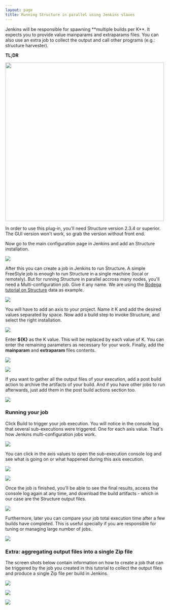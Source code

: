 ```yaml
---
layout: page
title: Running Structure in parallel using Jenkins slaves
---
```


<p>
	Jenkins will be responsible for spawning **multiple builds per K**. It 
	expects you to provide value mainparams and extraparams files. You can 
	also use an extra job to collect the output and call other programs 
	(e.g.: structure harvester).
</p>

<p>
	<strong>TL;DR</strong>
</p>

<div class='center'>
<div id="videoplayer" style="display:none;">&nbsp;</div>
<img src="{{ site.baseurl }}assets/img/video2.png" id="videoimage" width="500" />
</div>

<p>
	In order to use this plug-in, you'll need Structure version 2.3.4 or 
	superior. The GUI version won't work, so grab the version without 
	front end. 
</p>

<p>
	Now go to the main configuration page in Jenkins and add an Structure installation.
</p>

<p class="center">
	<a href="{{ site.baseurl }}assets/img/screenshot_structure_001.png">
		<img src="{{ site.baseurl }}assets/img/screenshot_structure_001.png">
	</a>
</p>

<p>
	After this you can create a job in Jenkins to run Structure. A simple 
	FreeStyle job is enough to run Structure in a single machine (local or 
	remotely). But for running Structure in parallel accross many nodes, 
	you'll need a Multi-configuration job. Give it any name. We are using 
	the <a href="http://bodegaphylo.wikispot.org/Structure">Bodega 
	tutorial on Structure</a> data as example.
</p>

<p class="center">
	<a href="{{ site.baseurl }}assets/img/screenshot_structure_002.png">
		<img src="{{ site.baseurl }}assets/img/screenshot_structure_002.png">
	</a>
</p>

<p>
	You will have to add an axis to your project. Name it K and add the 
	desired values separated by space. Now add a build step to invoke 
	Structure, and select the right installation.
</p>

<p class="center">
	<a href="{{ site.baseurl }}assets/img/screenshot_structure_003.png">
		<img src="{{ site.baseurl }}assets/img/screenshot_structure_003.png">
	</a>
</p>

<p>
	Enter <strong>${K}</strong> as the K value. This will be replaced 
	by each value of K. You can enter the remaining parameters as 
	necessary for your work. Finally, add the <strong>mainparam</strong> 
	and <strong>extraparam</strong> files contents.
</p>

<p class="center">
	<a href="{{ site.baseurl }}assets/img/screenshot_structure_004.png">
		<img src="{{ site.baseurl }}assets/img/screenshot_structure_004.png">
	</a>
</p>

<p class="center">
	<a href="{{ site.baseurl }}assets/img/screenshot_structure_005.png">
		<img src="{{ site.baseurl }}assets/img/screenshot_structure_005.png">
	</a>
</p>

<p>
	If you want to gather all the output files of your execution, add 
	a post build action to archive the artifacts of your build. And 
	if you have other jobs to run afterwards, just add them in the 
	post build actions section too.
</p>

<p class="center">
	<a href="{{ site.baseurl }}assets/img/screenshot_structure_006.png">
		<img src="{{ site.baseurl }}assets/img/screenshot_structure_006.png">
	</a>
</p>

<h3>Running your job</h3>

<p>
	Click Build to trigger your job execution. You will notice in the 
	console log that several sub-executions were triggered. One for 
	each axis value. That's how Jenkins multi-configuration jobs work.
</p>

<p class="center">
	<a href="{{ site.baseurl }}assets/img/screenshot_structure_007.png">
		<img src="{{ site.baseurl }}assets/img/screenshot_structure_007.png">
	</a>
</p>

<p>
	You can click in the axis values to open the sub-execution console 
	log and see what is going on or what happened during this axis 
	execution.
</p>

<p class="center">
	<a href="{{ site.baseurl }}assets/img/screenshot_structure_008.png">
		<img src="{{ site.baseurl }}assets/img/screenshot_structure_008.png">
	</a>
</p>

<p class="center">
	<a href="{{ site.baseurl }}assets/img/screenshot_structure_009.png">
		<img src="{{ site.baseurl }}assets/img/screenshot_structure_009.png">
	</a>
</p>

<p>
	Once the job is finished, you'll be able to see the final results, 
	access the console log again at any time, and download the build 
	artifacts - which in our case are the Structure output files. 
</p>

<p class="center">
	<a href="{{ site.baseurl }}assets/img/screenshot_structure_010.png">
		<img src="{{ site.baseurl }}assets/img/screenshot_structure_010.png">
	</a>
</p>

<p>
	Furthermore, later you can compare your job total execution time 
	after a few builds have completed. This is useful specially if you 
	are responsible for tuning or managing large number of jobs.
</p>

<p class="center">
	<a href="{{ site.baseurl }}assets/img/screenshot_structure_011.png">
		<img src="{{ site.baseurl }}assets/img/screenshot_structure_011.png">
	</a>
</p>

<h3>Extra: aggregating output files into a single Zip file</h3>

<p>
	The screen shots below contain information on how to create a job 
	that can be triggered by the job you created in this tutorial to 
	collect the output files and produce a single Zip file per build 
	in Jenkins.
</p>

<p class="center">
	<a href="{{ site.baseurl }}assets/img/screenshot_structure_012.png">
		<img src="{{ site.baseurl }}assets/img/screenshot_structure_012.png">
	</a>
</p>

<p class="center">
	<a href="{{ site.baseurl }}assets/img/screenshot_structure_013.png">
		<img src="{{ site.baseurl }}assets/img/screenshot_structure_013.png">
	</a>
</p>

<p class="center">
	<a href="{{ site.baseurl }}assets/img/screenshot_structure_014.png">
		<img src="{{ site.baseurl }}assets/img/screenshot_structure_014.png">
	</a>
</p>

<script type='text/javascript'>

$(function() {
	$('#videoimage').click(function() {
		$('#videoplayer').show();
		$('#videoplayer').append("<iframe width='500' height='315' src='http://www.youtube.com/embed/4xZh6xxiTv4' frameborder='0' allowfullscreen='allowfullscreen'></iframe>");
		$('#videoimage').hide();
	});
});
</script>